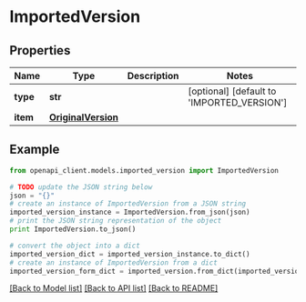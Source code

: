 # ImportedVersion


## Properties

Name | Type | Description | Notes
------------ | ------------- | ------------- | -------------
**type** | **str** |  | [optional] [default to 'IMPORTED_VERSION']
**item** | [**OriginalVersion**](OriginalVersion.md) |  | 

## Example

```python
from openapi_client.models.imported_version import ImportedVersion

# TODO update the JSON string below
json = "{}"
# create an instance of ImportedVersion from a JSON string
imported_version_instance = ImportedVersion.from_json(json)
# print the JSON string representation of the object
print ImportedVersion.to_json()

# convert the object into a dict
imported_version_dict = imported_version_instance.to_dict()
# create an instance of ImportedVersion from a dict
imported_version_form_dict = imported_version.from_dict(imported_version_dict)
```
[[Back to Model list]](../README.md#documentation-for-models) [[Back to API list]](../README.md#documentation-for-api-endpoints) [[Back to README]](../README.md)



